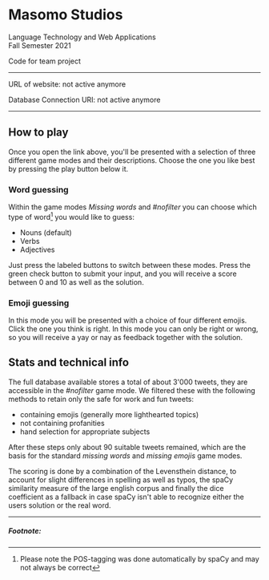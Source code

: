 # Masomo Studios

Language Technology and Web Applications  
Fall Semester 2021

Code for team project

---

URL of website: not active anymore

Database Connection URI: not active anymore

---

## How to play
Once you open the link above, you'll be presented with a selection of three different
game modes and their descriptions. Choose the one you like best by pressing the play button
below it.

### Word guessing
Within the game modes *Missing words* and *#nofilter* you can choose which type of word[^1] you 
would like to guess:
- Nouns (default)
- Verbs
- Adjectives

Just press the labeled buttons to switch between these modes. Press the green check button to submit your input,
and you will receive a score between 0 and 10 as well as the solution.


### Emoji guessing
In this mode you will be presented with a choice of four different emojis. Click the one 
you think is right. In this mode you can only be right 
or wrong, so you will receive a yay or nay as feedback together with the solution.

## Stats and technical info
The full database available stores a total of about 3'000 tweets, they are accessible in the *#nofilter* game mode. We 
filtered these with the following methods to retain only the safe for work and fun tweets:
- containing emojis (generally more lighthearted topics)
- not containing profanities
- hand selection for appropriate subjects

After these steps only about 90 suitable tweets remained, which are the basis for the standard *missing words* and
*missing emojis* game modes.

The scoring is done by a combination of the Levensthein distance, to account for slight differences in spelling as well 
as typos, the spaCy similarity measure of the large english corpus and finally the dice coefficient as a fallback in 
case spaCy isn't able to recognize either the users solution or the real word. 


---
##### Footnote:
[^1]: Please note the POS-tagging was done automatically by spaCy and may not always be correct
